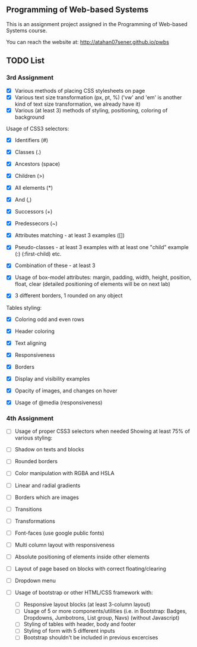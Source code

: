 ## Programming of Web-based Systems

This is an assignment project assigned in the Programming of Web-based Systems course.

You can reach the website at: http://atahan07sener.github.io/pwbs

## TODO List

### 3rd Assignment

- [x] Various methods of placing CSS stylesheets on page
- [x] Various text size transformation (px, pt, %)   ('vw' and 'em' is another kind of text size transformation, we already have it)
- [x] Various (at least 3) methods of styling, positioning, coloring of background 

Usage of CSS3 selectors:

- [x] Identifiers (#)
- [x] Classes (.)
- [x] Ancestors (space)
- [x] Children (>)
- [x] All elements (\*)
- [x] And (,)
- [x] Successors (+)
- [x] Predessecors (~)
- [x] Attributes matching - at least 3 examples ([])
- [x] Pseudo-classes - at least 3 examples with at least one "child" example (:) (:first-child) etc.
- [x] Combination of these - at least 3

- [x] Usage of box-model attributes: margin, padding, width, height, position, float, clear (detailed positioning of elements will be on next lab)
- [x] 3 different borders, 1 rounded on any object

Tables styling:
- [x]  Coloring odd and even rows
- [x]    Header coloring
- [x]    Text aligning
- [x]    Responsiveness
- [x]    Borders

- [x] Display and visibility examples
- [x] Opacity of images, and changes on hover
- [x] Usage of @media (responsiveness)

### 4th Assignment

- [ ] Usage of proper CSS3 selectors when needed
Showing at least 75% of various styling:

- [ ] Shadow on texts and blocks
- [ ] Rounded borders
- [ ] Color manipulation with RGBA and HSLA
- [ ] Linear and radial gradients
- [ ] Borders which are images
- [ ] Transitions
- [ ] Transformations
- [ ] Font-faces (use google public fonts)
- [ ] Multi column layout with responsiveness

- [ ] Absolute positioning of elements inside other elements
- [ ] Layout of page based on blocks with correct floating/clearing
- [ ] Dropdown menu
- [ ] Usage of bootstrap or other HTML/CSS framework with:

    - [ ] Responsive layout blocks (at least 3-column layout)
    - [ ] Usage of 5 or more components/utilities (i.e. in Bootstrap: Badges, Dropdowns, Jumbotrons, List group, Navs) (without Javascript)
    - [ ] Styling of tables with header, body and footer
    - [ ] Styling of form with 5 different inputs
    - [ ] Bootstrap shouldn't be included in previous excercises